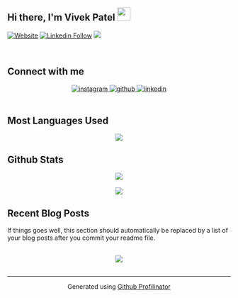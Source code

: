 

## Hi there, I'm Vivek Patel <img src="https://raw.githubusercontent.com/MartinHeinz/MartinHeinz/master/wave.gif" width="30" height="30">

[![Website](https://shields.io/badge/Portfolio-up-blue?style=for-the-badge)](https://vivek201102.github.io/mywebsite_vivek.github.io/)
[![Linkedin Follow](https://shields.io/badge/Follow%20@Vivek%20Patel-Connect-blue?logo=linkedin&style=for-the-badge )](https://www.linkedin.com/in/vivek-20-patel/)
![](https://komarev.com/ghpvc/?username=vivek201102&style=for-the-badge)










<br/>  


## Connect with me  
<div align="center">
<a href="https://www.instagram.com/vrp_2011/" target="_blank">
<img src=https://img.shields.io/badge/instagram-%23000000.svg?&style=for-the-badge&logo=instagram&logoColor=white alt=instagram style="margin-bottom: 5px;" />
</a>
<a href="https://github.com/vivek201102" target="_blank">
<img src=https://img.shields.io/badge/github-%2324292e.svg?&style=for-the-badge&logo=github&logoColor=white alt=github style="margin-bottom: 5px;" />
</a>
<a href="https://linkedin.com/in/vivek-20-patel/" target="_blank">
<img src=https://img.shields.io/badge/linkedin-%231E77B5.svg?&style=for-the-badge&logo=linkedin&logoColor=white alt=linkedin style="margin-bottom: 5px;" />
</a>
  
</div>  
  

<br/>  

## Most Languages Used
<div align="center"><img src="https://github-readme-stats.vercel.app/api/top-langs/?username=vivek201102&layout=compact" align="center"/></div>

## Github Stats  
<div align="center"><img src="https://github-readme-stats.vercel.app/api?username=vivek201102&show_icons=true&count_private=true&hide_border=true" align="center" /></div>  

<br/>  
<div align="center">
<img src="https://streak-stats.demolab.com/?user=vivek201102" align="center"/></div>

## Recent Blog Posts  
<!-- BLOG-POST-LIST:START -->  
If things goes well, this section should automatically be replaced by a list of your blog posts after you commit your readme file. 
<!-- BLOG-POST-LIST:END -->  

<br/>  



<div align="center">
<img src="https://komarev.com/ghpvc/?username=vivek201102&&style=flat-square" align="center" />
</div>  
  

<br/>  


----
<div align="center">Generated using <a href="https://profilinator.rishav.dev/" target="_blank">Github Profilinator</a></div>
  
  

